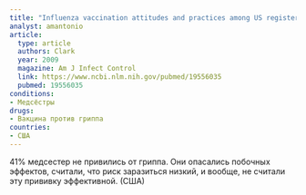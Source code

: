 ```yaml
---
title: "Influenza vaccination attitudes and practices among US registered nurses"
analyst: amantonio
article:
  type: article
  authors: Clark
  year: 2009
  magazine: Am J Infect Control
  link: https://www.ncbi.nlm.nih.gov/pubmed/19556035
  pubmed: 19556035
conditions:
- Медсёстры
drugs:
- Вакцина против гриппа
countries:
- США
---
```


41% медсестер не привились от гриппа. Они опасались побочных эффектов, считали, что риск заразиться низкий, и вообще, не считали эту прививку эффективной. (США)
